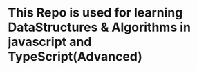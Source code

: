 <h1> This Repo is used for learning DataStructures & Algorithms in javascript and TypeScript(Advanced)